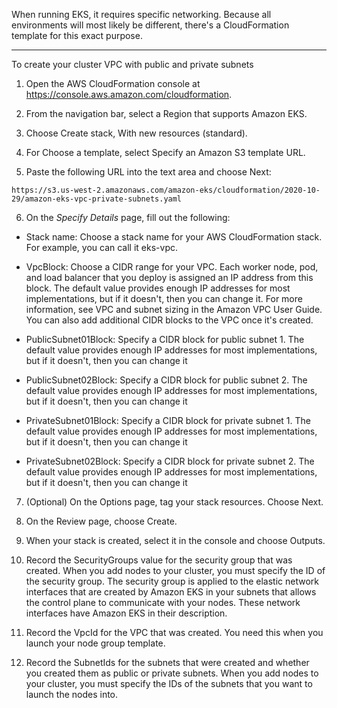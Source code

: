 When running EKS, it requires specific networking. Because all environments will most likely be different, there's a CloudFormation template for this exact purpose.

---

To create your cluster VPC with public and private subnets

1. Open the AWS CloudFormation console at https://console.aws.amazon.com/cloudformation.

2. From the navigation bar, select a Region that supports Amazon EKS.

3. Choose Create stack, With new resources (standard).

4. For Choose a template, select Specify an Amazon S3 template URL.

5. Paste the following URL into the text area and choose Next:
```
https://s3.us-west-2.amazonaws.com/amazon-eks/cloudformation/2020-10-29/amazon-eks-vpc-private-subnets.yaml
```

6. On the *Specify Details* page, fill out the following:

- Stack name: Choose a stack name for your AWS CloudFormation stack. For example, you can call it eks-vpc.

- VpcBlock: Choose a CIDR range for your VPC. Each worker node, pod, and load balancer that you deploy is assigned an IP address from this block. The default value provides enough IP addresses for most implementations, but if it doesn't, then you can change it. For more information, see VPC and subnet sizing in the Amazon VPC User Guide. You can also add additional CIDR blocks to the VPC once it's created.

- PublicSubnet01Block: Specify a CIDR block for public subnet 1. The default value provides enough IP addresses for most implementations, but if it doesn't, then you can change it

- PublicSubnet02Block: Specify a CIDR block for public subnet 2. The default value provides enough IP addresses for most implementations, but if it doesn't, then you can change it

- PrivateSubnet01Block: Specify a CIDR block for private subnet 1. The default value provides enough IP addresses for most implementations, but if it doesn't, then you can change it

- PrivateSubnet02Block: Specify a CIDR block for private subnet 2. The default value provides enough IP addresses for most implementations, but if it doesn't, then you can change it

7. (Optional) On the Options page, tag your stack resources. Choose Next.

8. On the Review page, choose Create.

9. When your stack is created, select it in the console and choose Outputs.

10. Record the SecurityGroups value for the security group that was created. When you add nodes to your cluster, you must specify the ID of the security group. The security group is applied to the elastic network interfaces that are created by Amazon EKS in your subnets that allows the control plane to communicate with your nodes. These network interfaces have Amazon EKS <cluster name> in their description.

11. Record the VpcId for the VPC that was created. You need this when you launch your node group template.

12. Record the SubnetIds for the subnets that were created and whether you created them as public or private subnets. When you add nodes to your cluster, you must specify the IDs of the subnets that you want to launch the nodes into.